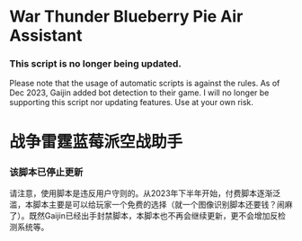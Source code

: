 # War Thunder Blueberry Pie Air Assistant
### This script is no longer being updated.
Please note that the usage of automatic scripts is against the rules. As of Dec 2023, Gaijin added bot detection to their game. I will no longer be supporting this script nor updating features. Use at your own risk.

# 战争雷霆蓝莓派空战助手
### 该脚本已停止更新
请注意，使用脚本是违反用户守则的。从2023年下半年开始，付费脚本逐渐泛滥，本脚本主要是可以给玩家一个免费的选择（就一个图像识别脚本还要钱？闹麻了）。既然Gaijin已经出手封禁脚本，本脚本也不再会继续更新，更不会增加反检测系统等。
